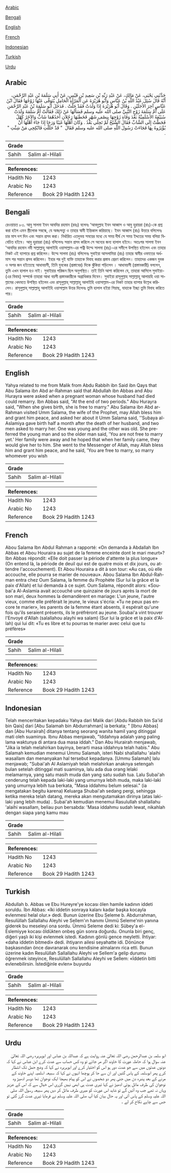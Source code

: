 [Arabic](#arabic)

[Bengali](#bengali)

[English](#english)

[French](#french)

[Indonesian](#indonesian)

[Turkish](#turkish)

[Urdu](#urdu)

## Arabic


<div dir="rtl" lang="ar" style={{fontSize:'larger',backgroundColor:'#f8f9fa',padding:20}}>
حَدَّثَنِي يَحْيَى، عَنْ مَالِكٍ، عَنْ عَبْدِ رَبِّهِ بْنِ سَعِيدِ بْنِ قَيْسٍ، عَنْ أَبِي سَلَمَةَ بْنِ عَبْدِ الرَّحْمَنِ، أَنَّهُ قَالَ سُئِلَ عَبْدُ اللَّهِ بْنُ عَبَّاسٍ وَأَبُو هُرَيْرَةَ عَنِ الْمَرْأَةِ الْحَامِلِ يُتَوَفَّى عَنْهَا زَوْجُهَا فَقَالَ ابْنُ عَبَّاسٍ آخِرَ الأَجَلَيْنِ ‏.‏ وَقَالَ أَبُو هُرَيْرَةَ إِذَا وَلَدَتْ فَقَدْ حَلَّتْ ‏.‏ فَدَخَلَ أَبُو سَلَمَةَ بْنُ عَبْدِ الرَّحْمَنِ عَلَى أُمِّ سَلَمَةَ زَوْجِ النَّبِيِّ صلى الله عليه وسلم فَسَأَلَهَا عَنْ ذَلِكَ فَقَالَتْ أُمُّ سَلَمَةَ وَلَدَتْ سُبَيْعَةُ الأَسْلَمِيَّةُ بَعْدَ وَفَاةِ زَوْجِهَا بِنِصْفِ شَهْرٍ فَخَطَبَهَا رَجُلاَنِ أَحَدُهُمَا شَابٌّ وَالآخَرُ كَهْلٌ فَحَطَّتْ إِلَى الشَّابِّ فَقَالَ الشَّيْخُ لَمْ تَحِلِّي بَعْدُ ‏.‏ وَكَانَ أَهْلُهَا غَيَبًا وَرَجَا إِذَا جَاءَ أَهْلُهَا أَنْ يُؤْثِرُوهُ بِهَا فَجَاءَتْ رَسُولَ اللَّهِ صلى الله عليه وسلم فَقَالَ ‏ "‏ قَدْ حَلَلْتِ فَانْكِحِي مَنْ شِئْتِ ‏"‏ ‏.‏
</div>
<div style={{backgroundColor:'#f8f9fa',padding:20, marginBottom: 10}}><table> <thead> <tr> <th>Grade</th> <th></th> </tr> </thead> <tbody> <tr><td>Sahih</td><td>Salim al-Hilali</td></tr></tbody></table><table> <thead> <tr> <th>References:</th> <th></th> </tr> </thead> <tbody><tr><td>Hadith No</td><td>1243</td></tr><tr><td>Arabic No</td><td>1243</td></tr><tr><td>Reference</td><td>Book 29 Hadith 1243</td></tr></tbody></table></div>

## Bengali


<div dir="ltr" lang="bn" style={{fontSize:'larger',backgroundColor:'#f8f9fa',padding:20}}>
রেওয়ায়ত ৮৩. আবু সালমা ইবন আবদির রহমান (রহঃ) বলেনঃ ‘আবদুল্লাহ ইবন আব্বাস ও আবু হুরায়রা (রাঃ)-কে প্রশ্ন করা হইল এমন স্ত্রীলোক সম্বন্ধে, যে অস্তঃসত্ত্বা ও তাহার স্বামী ইন্তিকাল করিয়াছে। ইবন আব্বাস (রাঃ) উত্তরে বলিলেনঃ চার মাস দশ দিন এবং সন্তান প্রসব করা। নির্ধারিত এতদুভয় সময়ের মধ্যে যে সময় দীর্ঘ সে সময় ইদ্দতের সময় বলিয়া বিবেচিত হইবে। আবু হুরায়রা (রাঃ) বলিলেনঃ সন্তান প্রসব করিলে সে অন্যের জন্য হালাল হইবে। অতঃপর সালমা ইবন 'আবদির রহমান নবী সাল্লাল্লাহু আলাইহি ওয়াসাল্লাম-এর পত্নী উম্মে সালমা (রাঃ)-এর সমীপে উপস্থিত হইলেন এবং তাহার নিকট এই ব্যাপারে প্রশ্ন করিলেন। উম্মে সালমা (রাঃ) বলিলেনঃ সুবাইয়া আসলামিয়া (রাঃ) তাহার স্বামীর ওফাতের অর্ধমাস পর সন্তান প্রসব করিলেন। ইহার পর দুই ব্যক্তি তাহাকে বিবাহ করার প্রস্তাব প্রেরণ করিলেন। তাহাদের একজন যুবক ও অপর জন হইতেছে আধাবয়সী, তিনি যুবকের (প্রস্তাবের) দিকে ঝুঁকিয়া পড়িলেন । আধাবয়সী (প্রস্তাবকারী) বললেন, তুমি এখন হালাল হও নাই। সুবাইয়ার পরিজন ছিল অনুপস্থিত। তাই তিনি আশা করিলেন যে, তাহারা আসিলে সুবাইয়া-(এর বিবাহ) সম্পর্কে তাহারা আধা বয়সী প্রস্তাবকারীকে অগ্রাধিকার দিবেন। সুবাইয়া রাসূলুল্লাহ সাল্লাল্লাহু আলায়হি ওয়া সাল্লামের খেদমতে উপস্থিত হইলেন এবং রাসূলুল্লাহ্ সাল্লাল্লাহু আলাইহি ওয়াসাল্লাম-এর নিকট তাহার ব্যাপার উল্লেখ করিলেন। রাসূলুল্লাহ্ সাল্লাল্লাহু আলাইহি ওয়াসাল্লাম উত্তর দিলেনঃ তুমি হালাল হইয়া গিয়াছ, যাহাকে ইচ্ছা তুমি বিবাহ করিতে পার।
</div>
<div style={{backgroundColor:'#f8f9fa',padding:20, marginBottom: 10}}><table> <thead> <tr> <th>Grade</th> <th></th> </tr> </thead> <tbody> <tr><td>Sahih</td><td>Salim al-Hilali</td></tr></tbody></table><table> <thead> <tr> <th>References:</th> <th></th> </tr> </thead> <tbody><tr><td>Hadith No</td><td>1243</td></tr><tr><td>Arabic No</td><td>1243</td></tr><tr><td>Reference</td><td>Book 29 Hadith 1243</td></tr></tbody></table></div>

## English


<div dir="ltr" lang="en" style={{fontSize:'larger',backgroundColor:'#f8f9fa',padding:20}}>
Yahya related to me from Malik from Abdu Rabbih ibn Said ibn Qays that Abu Salama ibn Abd ar-Rahman said that Abdullah ibn Abbas and Abu Hurayra were asked when a pregnant woman whose husband had died could remarry. Ibn Abbas said, "At the end of two periods." Abu Hurayra said, "When she gives birth, she is free to marry." Abu Salama ibn Abd ar-Rahman visited Umm Salama, the wife of the Prophet, may Allah bless him and grant him peace, and asked her about it Umm Salama said, ''Subaya al-Aslamiya gave birth half a month after the death of her husband, and two men asked to marry her. One was young and the other was old. She preferred the young man and so the older man said, 'You are not free to marry yet.' Her family were away and he hoped that when her family came, they would give her to him. She went to the Messenger of Allah, may Allah bless him and grant him peace, and he said, 'You are free to marry, so marry whomever you wish
</div>
<div style={{backgroundColor:'#f8f9fa',padding:20, marginBottom: 10}}><table> <thead> <tr> <th>Grade</th> <th></th> </tr> </thead> <tbody> <tr><td>Sahih</td><td>Salim al-Hilali</td></tr></tbody></table><table> <thead> <tr> <th>References:</th> <th></th> </tr> </thead> <tbody><tr><td>Hadith No</td><td>1243</td></tr><tr><td>Arabic No</td><td>1243</td></tr><tr><td>Reference</td><td>Book 29 Hadith 1243</td></tr></tbody></table></div>

## French


<div dir="ltr" lang="fr" style={{fontSize:'larger',backgroundColor:'#f8f9fa',padding:20}}>
Abou Salama Ibn Abdul Rahman a rapporté: «On demanda à Abdallah Ibn Abbas et Abou Houraira au sujet de la femme enceinte dont le mari meurt»? Ibn Abbas répondit: «Elle doit passer la période d'attente la plus longue» (On entend là, la période de deuil qui est de quatre mois et dix jours, ou attendre l'accouchement). Et Abou Houraira a dit à son tour: «Au cas, où elle accouche, elle pourra se marier de nouveau». Abou Salama Ibn Abdul-Rahman entra chez Oum Salama, la femme du Prophète (Sur lui la grâce et la paix d'Allah) et lui demanda à ce sujet. Oum Salama, répondit alors: «Soubai'a Al-Aslamia avait accouché une quinzaine de jours après la mort de son mari, deux hommes la demandèrent en mariage: L'un jeune, l'autre vieux, comme elle préférait le jeune, le vieux s'écria: «Tu ne peux pas encore te marier», les parents de la femme étant absents, il espérait qu'une fois qu'ils seraient présents, ils le préfrèront au jeune. Soubai'a vint trouver l'Envoyé d'Allah (salallahou alayhi wa salam) (Sur lui la grâce et la paix d'Allah) qui lui dit: «Tu es libre et tu pourras te marier avec celui que tu préfères»
</div>
<div style={{backgroundColor:'#f8f9fa',padding:20, marginBottom: 10}}><table> <thead> <tr> <th>Grade</th> <th></th> </tr> </thead> <tbody> <tr><td>Sahih</td><td>Salim al-Hilali</td></tr></tbody></table><table> <thead> <tr> <th>References:</th> <th></th> </tr> </thead> <tbody><tr><td>Hadith No</td><td>1243</td></tr><tr><td>Arabic No</td><td>1243</td></tr><tr><td>Reference</td><td>Book 29 Hadith 1243</td></tr></tbody></table></div>

## Indonesian


<div dir="ltr" lang="id" style={{fontSize:'larger',backgroundColor:'#f8f9fa',padding:20}}>
Telah menceritakan kepadaku Yahya dari Malik dari [Abdu Rabbih bin Sa'id bin Qais] dari [Abu Salamah bin Abdurrahman] ia berkata; " [Ibnu Abbas] dan [Abu Hurairah] ditanya tentang seorang wanita hamil yang ditinggal mati oleh suaminya. Ibnu Abbas menjawab, "Iddahnya adalah yang paling lama waktunya di antara dua masa iddah." Dan Abu Hurairah menjawab, "Jika ia telah melahirkan bayinya, berarti masa iddahnya telah habis." Abu Salamah kemudian menemui Ummu Salamah, isteri Nabi shallallahu 'alaihi wasallam dan menanyakan hal tersebut kepadanya. [Ummu Salamah] lalu menjawab; "Subai'ah Al Aslamiyah telah melahirkan anaknya setengah bulan setelah ditinggal mati suaminya, lalu ada dua orang lelaki melamarnya, yang satu masih muda dan yang satu sudah tua. Lalu Subai'ah cenderung telah kepada laki-laki yang umurnya lebih muda, maka laki-laki yang umurnya lebih tua berkata, "Masa iddahmu belum selesai." (ia mengatakan begitu karena) Keluarga Shubai'ah sedang pergi, sehingga ketika mereka telah datang, mereka akan mengutamakan dirinya (atas laki-laki yang lebih muda) . Subai'ah kemudian menemui Rasulullah shallallahu 'alaihi wasallam, beliau pun bersabda: 'Masa iddahmu sudah lewat, nikahlah dengan siapa yang kamu mau
</div>
<div style={{backgroundColor:'#f8f9fa',padding:20, marginBottom: 10}}><table> <thead> <tr> <th>Grade</th> <th></th> </tr> </thead> <tbody> <tr><td>Sahih</td><td>Salim al-Hilali</td></tr></tbody></table><table> <thead> <tr> <th>References:</th> <th></th> </tr> </thead> <tbody><tr><td>Hadith No</td><td>1243</td></tr><tr><td>Arabic No</td><td>1243</td></tr><tr><td>Reference</td><td>Book 29 Hadith 1243</td></tr></tbody></table></div>

## Turkish


<div dir="ltr" lang="tr" style={{fontSize:'larger',backgroundColor:'#f8f9fa',padding:20}}>
Abdullah b. Abbas ve Ebu Hureyre'ye kocası ölen hamile kadının iddeti soruldu. İbn Abbas: «îki iddetin sonraya kalanı kadar başka kocayla evlenmesi helal olur.» dedi. Bunun üzerine Ebu Seleme b. Abdurrahman, Resulüllah Sallallahu Aleyhi ve Sellem'ın hanımı Ümmü Seleme'nin yanına giderek bu meseleyi ona sordu. Ümmü Seleme dedi ki: Sübey'a el-Eslemiyye kocası öldükten onbeş gün sonra doğurdu. Onunla biri genç, diğeri yaşlı iki kişi evlenmek is­tedi. Kadının gönlü gence meyletti. İhtiyar: «daha iddetin bitmedi» dedi. ihtiyarın ailesi seyahatte idi. Dönünce başkasından önce davranarak onu kendisine almalarını rica etti. Bunun üzerine kadın Resulüllah Sallallahu Aleyhi ve Sellem'a gelip durumu öğrenmek isteyince, Resulüllah Sallallahu Aleyhi ve Sellem: «İddetin bitti evlenebilirsin. İstediğinle evlen» buyurdu
</div>
<div style={{backgroundColor:'#f8f9fa',padding:20, marginBottom: 10}}><table> <thead> <tr> <th>Grade</th> <th></th> </tr> </thead> <tbody> <tr><td>Sahih</td><td>Salim al-Hilali</td></tr></tbody></table><table> <thead> <tr> <th>References:</th> <th></th> </tr> </thead> <tbody><tr><td>Hadith No</td><td>1243</td></tr><tr><td>Arabic No</td><td>1243</td></tr><tr><td>Reference</td><td>Book 29 Hadith 1243</td></tr></tbody></table></div>

## Urdu


<div dir="rtl" lang="ur" style={{fontSize:'larger',backgroundColor:'#f8f9fa',padding:20}}>
ابو سلمہ بن عبدالرحمن رضی اللہ تعالیٰ عنہ روایت ہے کہ عبداللہ بن عباس اور ابوہریرہ رضی اللہ تعالیٰ عنہ سوال ہوا کہ حاملہ عورت کا خاوند اگر مر جائے تو وہ کس حساب سے عدت کرے ابن عباس نے کہا کہ دونوں عدتوں میں سے جو عدت دور ہو اس کو اختیار کرے اور ابوہریرہ نے کہا کہ وضع حمل تک انتطار کرے پھر ابوسلمہ کے پاس گئیں اور ان سے جا کر پوچھا انہوں نے کہا کہ سبیعہ اسلمیہ اپنے خاوند کے مرنے کے بعد پندرہ دن میں جنی پھر دو شخصوں نے اس کو پیام بھیجا ایک نوجوان تھا دوسر ادھیڑ وہ نوجوان کی طرف مائل ہوئی ادھیڑ نے کہا تیری عدت ہی ابھی نہیں گزری اس خیال سے کہ اس کے عزیز وہاں نہ تھے جب وہ آئیں گے تو شاید اس عورت کو میری طرف مائل کر دیں پھر سبیعہ رسول اللہ صلی اللہ علیہ وسلم کے پاس آئی اور یہ حال بیان کیا آپ صلی اللہ علیہ وسلم نے فرمایا تیری عدت گرز گئی تو جس سے چاہے نکاح کر لے ۔
</div>
<div style={{backgroundColor:'#f8f9fa',padding:20, marginBottom: 10}}><table> <thead> <tr> <th>Grade</th> <th></th> </tr> </thead> <tbody> <tr><td>Sahih</td><td>Salim al-Hilali</td></tr></tbody></table><table> <thead> <tr> <th>References:</th> <th></th> </tr> </thead> <tbody><tr><td>Hadith No</td><td>1243</td></tr><tr><td>Arabic No</td><td>1243</td></tr><tr><td>Reference</td><td>Book 29 Hadith 1243</td></tr></tbody></table></div>
